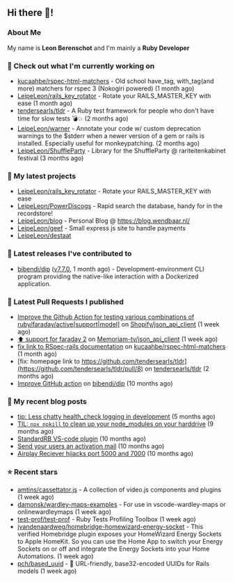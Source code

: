 ## Hi there 👋!

### About Me

My name is **Leon Berenschot** and I'm mainly a **Ruby Developer**
<br>

### 👷 Check out what I'm currently working on

- [kucaahbe/rspec-html-matchers](https://github.com/kucaahbe/rspec-html-matchers) - Old school have_tag, with_tag(and more) matchers for rspec 3 (Nokogiri powered) (1 month ago)
- [LeipeLeon/rails_key_rotator](https://github.com/LeipeLeon/rails_key_rotator) - Rotate your RAILS_MASTER_KEY with ease (1 month ago)
- [tendersearls/tldr](https://github.com/tendersearls/tldr) - A Ruby test framework for people who don&#39;t have time for slow tests 💣💥 (2 months ago)
- [LeipeLeon/warner](https://github.com/LeipeLeon/warner) - Annotate your code w/ custom deprecation warnings to the $stderr when a newer version of a gem or rails is installed. Especially useful for monkeypatching. (2 months ago)
- [LeipeLeon/ShuffleParty](https://github.com/LeipeLeon/ShuffleParty) - Library for the ShuffleParty @ rariteitenkabinet festival (3 months ago)

### 🌱 My latest projects

- [LeipeLeon/rails_key_rotator](https://github.com/LeipeLeon/rails_key_rotator) - Rotate your RAILS_MASTER_KEY with ease
- [LeipeLeon/PowerDiscogs](https://github.com/LeipeLeon/PowerDiscogs) - Rapid search the database, handy for in the recordstore!
- [LeipeLeon/blog](https://github.com/LeipeLeon/blog) - Personal Blog @ https://blog.wendbaar.nl/
- [LeipeLeon/geef](https://github.com/LeipeLeon/geef) - Small express js site to handle payments
- [LeipeLeon/destaat](https://github.com/LeipeLeon/destaat)

### 🔭 Latest releases I've contributed to

- [bibendi/dip](https://github.com/bibendi/dip) ([v7.7.0](https://github.com/bibendi/dip/releases/tag/v7.7.0), 1 month ago) - Development-environment CLI program providing the native-like interaction with a Dockerized application.

### 🔨 Latest Pull Requests I published

- [Improve the Github Action for testing various combinations of ruby/faraday/active[support|model]](https://github.com/Shopify/json_api_client/pull/3) on [Shopify/json_api_client](https://github.com/Shopify/json_api_client) (1 week ago)
- [⬆️ support for faraday 2](https://github.com/Memoriam-tv/json_api_client/pull/1) on [Memoriam-tv/json_api_client](https://github.com/Memoriam-tv/json_api_client) (1 week ago)
- [fix link to RSpec-rails documentation](https://github.com/kucaahbe/rspec-html-matchers/pull/81) on [kucaahbe/rspec-html-matchers](https://github.com/kucaahbe/rspec-html-matchers) (1 month ago)
- [fix: homepage link to https://github.com/tendersearls/tldr](https://github.com/tendersearls/tldr/pull/8) on [tendersearls/tldr](https://github.com/tendersearls/tldr) (2 months ago)
- [Improve GitHub action](https://github.com/bibendi/dip/pull/159) on [bibendi/dip](https://github.com/bibendi/dip) (10 months ago)

### 📜 My recent blog posts

- [tip: Less chatty health_check logging in development](https://www.wendbaar.nl/posts/2023/07/tip_less_chatty_health_check_logging_in_development) (5 months ago)
- [TIL: `npx npkill` to clean up your node_modules on your harddrive](https://www.wendbaar.nl/posts/2023/03/til_npx_npkill_to_clean_up_your_node_modules_on_your_harddrive) (9 months ago)
- [StandardRB VS-code plugin](https://www.wendbaar.nl/posts/2023/02/standardrb_vscode_plugin) (10 months ago)
- [Send your users an activation mail](https://www.wendbaar.nl/posts/2023/02/send_your_users_an_activation_mail) (10 months ago)
- [Airplay Reciever hijacks port 5000 and 7000](https://www.wendbaar.nl/posts/2023/02/airplay_reciever_hijacks_port_5000_and_7000) (10 months ago)

### ⭐ Recent stars

- [amtins/cassettator.js](https://github.com/amtins/cassettator.js) - A collection of video.js components and plugins (1 week ago)
- [damonsk/wardley-maps-examples](https://github.com/damonsk/wardley-maps-examples) - For use in vscode-wardley-maps or onlinewardleymaps (1 week ago)
- [test-prof/test-prof](https://github.com/test-prof/test-prof) - Ruby Tests Profiling Toolbox (1 week ago)
- [jvandenaardweg/homebridge-homewizard-energy-socket](https://github.com/jvandenaardweg/homebridge-homewizard-energy-socket) - This verified Homebridge plugin exposes your HomeWizard Energy Sockets to Apple HomeKit. So you can use the Home App to switch your Energy Sockets on or off and integrate the Energy Sockets into your Home Automations. (1 week ago)
- [pch/based_uuid](https://github.com/pch/based_uuid) - 🔑 URL-friendly, base32-encoded UUIDs for Rails models (1 week ago)

